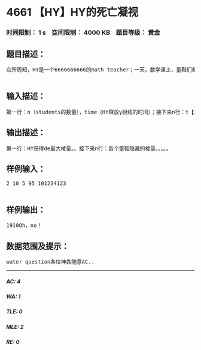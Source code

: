 # 4661 【HY】HY的死亡凝视   
### 时间限制： 1 s&nbsp;&nbsp;&nbsp;&nbsp;空间限制： 4000 KB&nbsp;&nbsp;&nbsp;&nbsp;题目等级： 黄金  
## 题目描述：  

<pre>
众所周知，HY是一个6666666666的math teacher；一天，数学课上，童鞋们都不知道在【搞什么】（HY名言）；于是，HY决定用死亡凝视来惩罚students；HY的死亡凝视能释放伽马射线，但HY的γ射线释放的γ粒子流可以穿透students吸取能量，但马上就要下课辣，有n个调皮的童鞋，HY还有time分钟释放γ射线，第i个人的凝视时间为t【i】，可获能量为w【i】，另外，每个童鞋都有相应的乱码，各个位上的数字相加之和为各自隐藏de能量。各位学霸的能量都是爆表的，so，如果学渣的能量小于10，那么输出Oh，no！现在，求HY死亡凝视得到的最大能量和各个童鞋隐藏的能量。。。。。ORZ....  

</pre>
  
  
## 输入描述：  

<pre>
第一行：n（students的数量），time（HY释放γ射线的时间）；接下来n行：t【i】（第i个童鞋凝视的时间），w【i】（各个童鞋的棱量（HY的口音。。。））；再接下来n行：每行一个字符串r【i】。
</pre>
  
  
## 输出描述：  

<pre>
第一行：HY获得de最大棱量。。接下来n行：各个童鞋隐藏的棱量。。。。。
</pre>
  
  
## 样例输入：  

<pre>
2 10 5 95 101234123  

</pre>
  
  
## 样例输出：  

<pre>
1910Oh，no！
</pre>
  
  
## 数据范围及提示：  

<pre>
water question各位神犇随意AC..
</pre>
  
  
***  

##### AC: 4  
##### WA: 1  
##### TLE: 0  
##### MLE: 2  
##### RE: 0  
